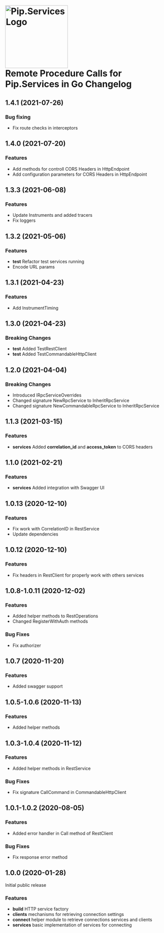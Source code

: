 # <img src="https://uploads-ssl.webflow.com/5ea5d3315186cf5ec60c3ee4/5edf1c94ce4c859f2b188094_logo.svg" alt="Pip.Services Logo" width="200"> <br/> Remote Procedure Calls for Pip.Services in Go Changelog

## <a name="1.4.1"></a> 1.4.1 (2021-07-26)
### Bug fixing
- Fix route checks in interceptors

## <a name="1.4.0"></a> 1.4.0 (2021-07-20)
### Features
* Add methods for controll CORS Headers in HttpEndpoint
* Add configuration parameters for CORS Headers in HttpEndpoint

## <a name="1.3.3"></a> 1.3.3 (2021-06-08)
### Features
* Update Instruments and added tracers
* Fix loggers
## <a name="1.3.2"></a> 1.3.2 (2021-05-06)
### Features
* **test** Refactor test services running
* Encode URL params

## <a name="1.3.1"></a> 1.3.1 (2021-04-23) 

### Features
* Add InstrumentTiming 

## <a name="1.3.0"></a> 1.3.0 (2021-04-23) 

### Breaking Changes
* **test** Added TestRestClient
* **test** Added TestCommandableHttpClient

## <a name="1.2.0"></a> 1.2.0 (2021-04-04) 

### Breaking Changes
* Introduced IRpcServiceOverrides
* Changed signature NewRpcService to InheritRpcService
* Changed signature NewCommandableRpcService to InheritRpcService

## <a name="1.1.3"></a> 1.1.3 (2021-03-15)

### Features
* **services** Added **correlation_id** and **access_token** to CORS headers

## <a name="1.1.0"></a> 1.1.0 (2021-02-21)

### Features
* **services** Added integration with Swagger UI

## <a name="1.0.13"></a> 1.0.13 (2020-12-10) 

### Features
* Fix work with CorrelationID in RestService
* Update dependencies

## <a name="1.0.12"></a> 1.0.12 (2020-12-10) 

### Features
* Fix headers in  RestClient for properly work with others services 

## <a name="1.0.8-1.0.11"></a> 1.0.8-1.0.11 (2020-12-02) 

### Features
* Added helper methods to RestOperations
* Changed RegisterWithAuth methods

### Bug Fixes
* Fix authorizer

## <a name="1.0.7"></a> 1.0.7 (2020-11-20) 

### Features
* Added swagger support

## <a name="1.0.5-1.0.6"></a> 1.0.5-1.0.6 (2020-11-13) 

### Features
* Added helper methods

## <a name="1.0.3-1.0.4"></a> 1.0.3-1.0.4 (2020-11-12) 

### Features
* Added helper methods in RestService

### Bug Fixes
* Fix signature CallCommand in CommandableHttpClient

## <a name="1.0.1-1.0.2"></a> 1.0.1-1.0.2 (2020-08-05) 

### Features
* Added error handler in Call method of RestClient

### Bug Fixes
* Fix response error method

## <a name="1.0.0"></a> 1.0.0 (2020-01-28) 

Initial public release

### Features
* **build** HTTP service factory
* **clients** mechanisms for retrieving connection settings
* **connect** helper module to retrieve connections services and clients
* **services** basic implementation of services for connecting

